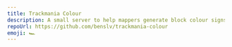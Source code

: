 ```yaml
---
title: Trackmania Colour
description: A small server to help mappers generate block colour signs programmatically
repoUrl: https://github.com/benslv/trackmania-colour
emoji: 🏎️
---
```


